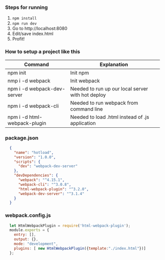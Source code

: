 ### Steps for running ### 
  1. `npm install`
  2. `npm run dev` 
  3. Go to http://localhost:8080
  4. Edit/save index.html
  5. Profit!

### How to setup a project like this ###
Command                       | Explanation
----------------------------- | --------------------------------------------------
npm init                      | Init npm
nmp i -d webpack              | Init webpack
npm i -d webpack-dev-server   | Needed to run up our local server with hot deploy
npm i -d webpack-cli          | Needed to run webpack from command line
npm i -d html-webpack-plugin  | Needed to load .html instead of .js application

### package.json ###
```json
  {
    "name": "hotload",
    "version": "1.0.0",
    "scripts": {
      "dev": "webpack-dev-server"
    },
    "devDependencies": {
      "webpack": "^4.15.1",
      "webpack-cli": "^3.0.8",
      "html-webpack-plugin": "^3.2.0",
      "webpack-dev-server": "^3.1.4"
    }
  }
```

### webpack.config.js ###
```javascript
  let HtmlWebpackPlugin = require('html-webpack-plugin');
  module.exports = {
    entry: [],
    output: {},
    mode: "development",
    plugins: [ new HtmlWebpackPlugin({template:"./index.html"})]
  };
```